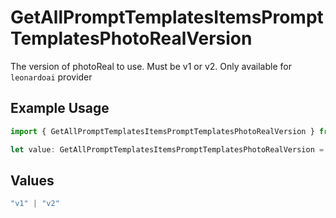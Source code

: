 # GetAllPromptTemplatesItemsPromptTemplatesPhotoRealVersion

The version of photoReal to use. Must be v1 or v2. Only available for `leonardoai` provider

## Example Usage

```typescript
import { GetAllPromptTemplatesItemsPromptTemplatesPhotoRealVersion } from "@orq-ai/node/models/operations";

let value: GetAllPromptTemplatesItemsPromptTemplatesPhotoRealVersion = "v2";
```

## Values

```typescript
"v1" | "v2"
```